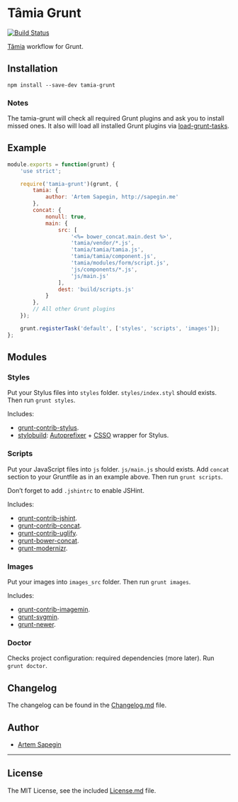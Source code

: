 # Tâmia Grunt

[![Build Status](https://travis-ci.org/sapegin/tamia-grunt.png)](https://travis-ci.org/sapegin/tamia-grunt)

[Tâmia](http://sapegin.github.io/tamia/) workflow for Grunt.


## Installation

```
npm install --save-dev tamia-grunt
```


### Notes

The tamia-grunt will check all required Grunt plugins and ask you to install missed ones. It also will load all installed Grunt plugins via [load-grunt-tasks](https://github.com/sindresorhus/load-grunt-tasks).


## Example

```js
module.exports = function(grunt) {
	'use strict';

	require('tamia-grunt')(grunt, {
		tamia: {
			author: 'Artem Sapegin, http://sapegin.me'
		},
		concat: {
			nonull: true,
			main: {
				src: [
					'<%= bower_concat.main.dest %>',
					'tamia/vendor/*.js',
					'tamia/tamia/tamia.js',
					'tamia/tamia/component.js',
					'tamia/modules/form/script.js',
					'js/components/*.js',
					'js/main.js'
				],
				dest: 'build/scripts.js'
			}
		},
		// All other Grunt plugins
	});

	grunt.registerTask('default', ['styles', 'scripts', 'images']);
};
```


## Modules

### Styles

Put your Stylus files into `styles` folder. `styles/index.styl` should exists. Then run `grunt styles`.

Includes:

* [grunt-contrib-stylus](https://github.com/gruntjs/grunt-contrib-stylus).
* [stylobuild](https://github.com/kizu/stylobuild): [Autoprefixer](https://github.com/ai/autoprefixer) + [CSSO](https://github.com/css/csso) wrapper for Stylus.

### Scripts

Put your JavaScript files into `js` folder. `js/main.js` should exists. Add `concat` section to your Gruntfile as in an example above. Then run `grunt scripts`.

Don’t forget to add `.jshintrc` to enable JSHint.

Includes:

* [grunt-contrib-jshint](https://github.com/gruntjs/grunt-contrib-jshint).
* [grunt-contrib-concat](https://github.com/gruntjs/grunt-contrib-concat).
* [grunt-contrib-uglify](https://github.com/gruntjs/grunt-contrib-uglify).
* [grunt-bower-concat](https://github.com/sapegin/grunt-bower-concat).
* [grunt-modernizr](https://github.com/Modernizr/grunt-modernizr).

### Images

Put your images into `images_src` folder. Then run `grunt images`.

Includes:

* [grunt-contrib-imagemin](https://github.com/gruntjs/grunt-contrib-imagemin).
* [grunt-svgmin](https://github.com/sindresorhus/grunt-svgmin).
* [grunt-newer](https://github.com/tschaub/grunt-newer).

### Doctor

Checks project configuration: required dependencies (more later). Run `grunt doctor`.

## Changelog

The changelog can be found in the [Changelog.md](Changelog.md) file.

## Author

* [Artem Sapegin](http://sapegin.me/)

---

## License

The MIT License, see the included [License.md](License.md) file.
